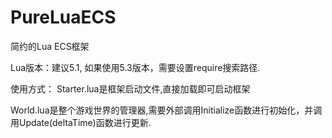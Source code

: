 # PureLuaECS
简约的Lua ECS框架


Lua版本：建议5.1, 如果使用5.3版本，需要设置require搜索路径.


使用方式：
Starter.lua是框架启动文件,直接加载即可启动框架


World.lua是整个游戏世界的管理器,需要外部调用Initialize函数进行初始化，并调用Update(deltaTime)函数进行更新.
